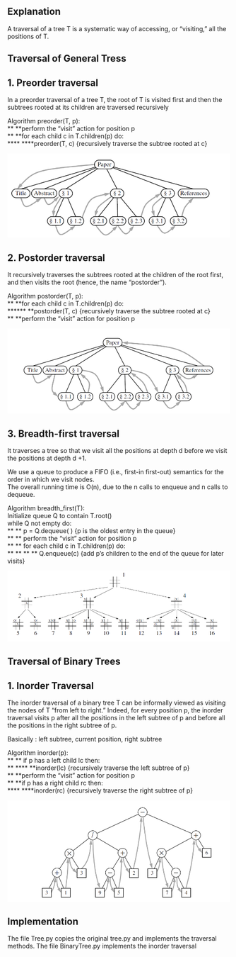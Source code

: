 ## Explanation

A traversal of a tree T is a systematic way of accessing, or “visiting,” all the positions
of T.

## Traversal of General Tress
## 1. Preorder traversal
In a preorder traversal of a tree T, the root of T is visited first and then the subtrees
rooted at its children are traversed recursively

Algorithm preorder(T, p):<br>
**    **perform the “visit” action for position p<br>
**    **for each child c in T.children(p) do: <br>
****  ****preorder(T, c) {recursively traverse the subtree rooted at c}

![Pre Order Traversal](PreOrder.PNG)

## 2. Postorder traversal
It recursively traverses the subtrees rooted at the children of the root first, and
then visits the root (hence, the name “postorder”).

Algorithm postorder(T, p): <bR>
** **for each child c in T.children(p) do:<br>
****** **postorder(T, c) {recursively traverse the subtree rooted at c}<bR>
** **perform the “visit” action for position p

![PostOrder Traversal](PostOrder.PNG)

## 3. Breadth-first traversal
It traverses a tree so that we visit
all the positions at depth d before we visit the positions 
at depth d +1.

We use a queue to produce a FIFO (i.e., first-in first-out) 
semantics for the order in which
we visit nodes. <br>
The overall running time is O(n), due to the n calls to 
enqueue and 
n calls to dequeue. <br>

Algorithm breadth_first(T): <br>
Initialize queue Q to contain T.root() <bR>
while Q not empty do: <br>
  **   **  p = Q.dequeue( ) {p is the oldest entry in the queue} <br>
 **   **   perform the “visit” action for position p <bR>
 **   **  for each child c in T.children(p) do: <br>
 **   **   **   **  Q.enqueue(c) {add p’s children to the end of
the queue for later visits}

![Breadth First Traversal](Breadthfirst.PNG)

## Traversal of Binary Trees
## 1. Inorder Traversal
The inorder traversal of a binary tree T can be
informally viewed as visiting the nodes of T “from left to right.” Indeed, for every
position p, the inorder traversal visits p after all the positions in the left subtree of
p and before all the positions in the right subtree of p.

Basically : left subtree, current position, right subtree

Algorithm inorder(p): <br>
  ** **  if p has a left child lc then: <br>
**       ****      **inorder(lc) {recursively traverse the 
left subtree of p} <br>
**  **perform the “visit” action for position p <br>
** **if p has a right child rc then: <br>
****  ****inorder(rc) {recursively traverse the right subtree of p}

![Inorder Traversal](InOrder.PNG)


## Implementation
The file Tree.py copies the original tree.py and implements
the traversal methods.
The file BinaryTree.py implements the inorder traversal